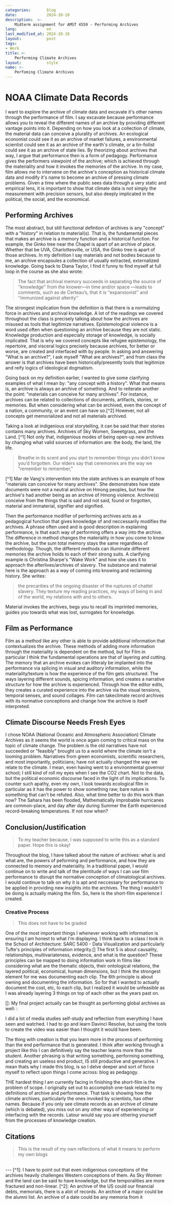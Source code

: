 ```yaml
---
categories:       blog
date:             2024-10-10
description:  >-
    Midterm assignment for AMST 4559 - Performing Archives
lang:             en
last_modified_at: 2024-10-10
layout:           post
tags:
- Work
title: >-
    Performing Climate Archives
layout:           style
name: >-
    Perfoming Climate Archives
---
```


# NOAA Climate Data Records

I want to explore the archive of climate data and excavate it's other names through the performance of film. I say excavate because performance allows you to reveal the different names of an archive by providing different vantage points into it. Depending on how you look at a collection of climate, the material data can conceive a plurality of archives. An ecological economist could see it as an archive of market failures, a environmental scientist could see it as an archive of the earth's climate, or a tin-foilist could see it as an archive of state lies. By theorizing about archives that way, I argue that performance then is a form of pedagogy. Performance gives the performers viewpoint of the archive; which is achieved through the materiality and how it invokes the memories of the archive. In my case, film allows me to intervene on the archive's conception as historical climate data and modify it's name to become an archive of pressing climate problems. Given a time where the public sees data through a very static and empirical lens, it is important to show that climate data is not simply the measurement with precision sensors, but also deeply implicated in the political, the social, and the economical.

## Performing Archives 

The most abstract, but still functional defintion of archives is any "concept" with a "history" in relation to material(s). That is, the fundamental pieces that makes an archive is a memory function and a historical function. For example, the Ginko tree near the Chapel is apart of an archive of place. Whether that be UVA, Charlottesville, or USA, the Ginko tree is apart of those archives. In my definition I say materials and not bodies because to me, an archive encapsules a collection of usually extracted, externalized knowledge. Going back to Diana Taylor, I find it funny to find myself at full loop in the course as she also wrote: 

> The fact that archival memory succeeds in separating the source of ‘‘knowledge’’ from the knower—in time and/or space —leads to comments, such as de Certeau’s, that it is ‘‘expansionist’’ and ‘‘immunized against alterity’'

The strongest implication from the definition is that there is a normalizing force in archives and archival knowledge. A lot of the readings we covered throughout the class is precisely talking about how the archives are misused as tools that legitimize narratives. Epistemological violence is a word used often when questioning an archive because they are not static. Knowledge production and especially storage of knowledge, is socially implicated. That is why we covered concepts like refugee epistemology, the repertoire, and visceral logics precisely because archives, for better or worse, are created and interfaced with by people. In asking and answering "What is an archive?", I ask myself "What are archives?", and from class the answer is that archives have been historically/presently tools that legitimize and reify logics of ideological dogmatism.

Going back on my definition earlier, I wanted to give some clarifying examples of what I mean by: "any concept with a history". What that means is, an archive is always an archive of something. And to reiterate another the point: "materials can conceive for many archives". For instance, archives can be related to collections of documents, artifacts, stories, or memories. But when considering what can be archived, even the concept of a nation, a community, or an event can have so.[^2] However, not all concepts get memorialized and not all materials archived. 

Taking a look at indigenious oral storytelling, it can be said that their stories contains many archives. Archives of Sky Women, Sweetgrass, and the Land. [^1] Not only that, indigenious modes of being open-up new archives by changing what valid sources of information are: the body, the land, the life.

> Breathe in its scent and you start to remember things you didn’t know you’d forgotten. Our elders say that ceremonies are the way we “remember to remember,”

[^1] Mar de Vang's intervention into the state archives is an example of how "materials can conceive for many archives". She demonstrates how state documents were not a neutral archive on Hmong peoples, but how the archive's had another being as an archive of Hmong violence. Archive(s) conceive from the things that is said and not said, found or forgotten, material and immaterial, signifier and signified.

Then the performance modifier of performing archives acts as a pedagogical function that gives knowledge of and neccessarily modifies the archives. A phrase often used and is good description in explaining performance, is that each way of performing offers a way into the archive. The difference in method changes the materiality in how you come to know the archive, but the sum total memory stays the same regardless of methodology. Though, the different methods can illuminate different memories the archive holds to each of their strong suits. A clarifying example is Christina Sharpe's "Wake Work" and how she uses it to approach the afterlives/archives of slavery. The substance and material here is the approach as a way of coming into knowing and reclaiming history. She writes:

> the precarities of the ongoing disaster of the ruptures of chattel slavery. They texture my reading practices, my ways of being in and of the world, my relations with and to others.

Material invokes the archives, begs you to recall its imprinted memories, guides you towards what was lost, surrogates for knowledge.

## Film as Performance 

Film as a method like any other is able to provide additional information that contextualizes the archive. These methods of adding more information through the materiality is dependent on the method, but for Film in particular I think the fundamental operations are that of layering and cutting. The memory that an archive evokes can litteraly be implanted into the performance via splicing in visual and auditory information, while the materiality/texture is how the experience of the film gets structured. The ways layering different sounds, spicing information, and creates a narrative structure for how the archive is experienced. Through how the editor edits, they creates a curated experience into the archive via the visual tensions, temporal senses, and sound collages. Film can takeclimate record archives with its normative conceptions and change how the archive is itself interpreted.

## Climate Discourse Needs Fresh Eyes 

I chose NOAA (National Oceanic and Atmospheric Association) Climate Archives as it seems the world is once again coming to critical mass on the topic of climate change. The problem is the old narratives have not succeeded or "feasibly" brought us to a world where the climate isn't a looming problem. Narratives from green economists, scientific researchers, and most importantly, politicians; have not actually changed the way we relate to the climate. I mean, even having went to a environmental governor school; I still kind of roll my eyes when I see the CO2 chart. Not to the data, but the political economic discourse faced in the light of its implications. To counter such apathy, even my own, I look towards ecological fIlm in particular as it has the power to show something raw; bare nature is something that can't be refuted. Also, what time better to do this work than now? The Sahara has been flooded, Mathematically improbable hurricanes are common-place, and day after day during Summer the Earth experienced record-breaking temperatures. If not now when?

## Conclusion/Justification

> To my teacher because, I was supposed to write this as a standard paper. Hope this is okay!

Throughout the blog, I have talked about the nature of archives: what is and what are, the powers of peforming and performance, and how they are connected to memory and materiality. In a traditional paper, I would continue on to write and talk of the plentitude of ways I can use film performance to disrupt the normative conception of climatological archives. I would continue to talk on why it is apt and neccessary for performance to be applied in providing new insights into the archives. The thing I wouldn't be doing is actually making the film. So, here is the short-film experience I created. 

### Creative Process

> This does not have to be graded

One of the most important things I whenever working with information is ensuring I am honest to what I'm displaying. I think back to a class I took in the School of Architecture: SARC 5400 - Data Visualization and particularly Tufte's principles of information integrity.[] The first 5 is about causality, relationships, multivariateness, evidence, and what is the question? These principles can be mapped to doing information work in films like considering what are the thematic objects, their ontological relations, the layered political, economical, human dimensions, but I think the strongest element for me was documenting each clip. The 6th principle is about owning and documenting the information. So for that I wanted to actually document the cost, etc, to each clip, but I realized it would be unfeasible as I was already layering 3 things on top of each other as the years past on. 

[]: My final project actually can be thought as performing global archives as well: :

I did a lot of media studies self-study and reflection from everything I have seen and watched. I had to go and learn Davinci Resolve, but using the tools to create the video was easier than I thought it would have been.

The thing with creation is that you learn more in the process of performing than the end performance that is generated. I think after working through a project like this I can definitively say the teacher learns more than the student. Another phrasing is that writing something, performing something, and creating an useless end product, IS still productive and generative. I mean thats why I made this blog, is so I delve deeper and sort of force myself to reflect upon things I come across: blog as pedagogy.

THE hardest thing I am currently facing in finishing the short-film is the problem of scope. I originally set out to accomplish one-task related to my definitions of archive and performance. That task is showing how the climate archives, particularly the ones invoked by scientists, has other names. Because if you only see climate records as an archive of climate (which is debated), you miss out on any other ways of experiencing or interfacing with the records. Latour would say you are othering yourself from the processes of knowledge creation.



## Citations

> This is the result of my own reflections of what it means to perform my own blogs 

<br/>
---
[^1]: I have to point out that even indigenious conceptions of the archives heavily challenges Western conceptions of them. As Sky Women and the land can be said to have knowledge, but the temporalities are more fractured and non-linear.
[^2]: An archive of the US could our financial debts, memorials, there is a alot of records. An archive of a major could be the alumni list. An archive of a date could be any memoria from it
